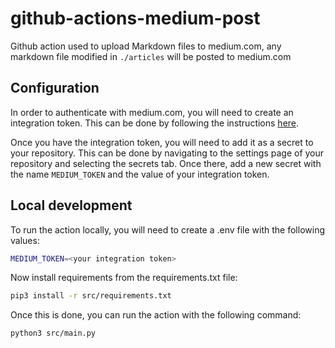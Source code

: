 # github-actions-medium-post

Github action used to upload Markdown files to medium.com, any markdown file modified in `./articles` will be posted to medium.com

## Configuration

In order to authenticate with medium.com, you will need to create an integration token. This can be done by following the instructions [here](https://help.medium.com/hc/en-us/articles/213480868-Get-integration-token).

Once you have the integration token, you will need to add it as a secret to your repository. This can be done by navigating to the settings page of your repository and selecting the secrets tab. Once there, add a new secret with the name `MEDIUM_TOKEN` and the value of your integration token.

## Local development

To run the action locally, you will need to create a .env file with the following values:

```bash
MEDIUM_TOKEN=<your integration token>
```

Now install requirements from the requirements.txt file:

```bash
pip3 install -r src/requirements.txt
```


Once this is done, you can run the action with the following command:

```bash
python3 src/main.py
```
